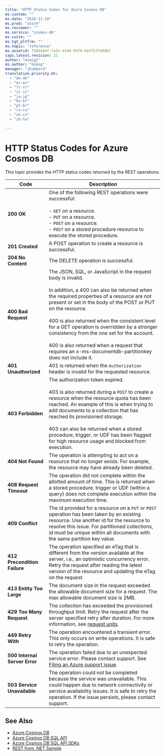 ```yaml
---
title: "HTTP Status Codes for Azure Cosmos DB"
ms.custom: ""
ms.date: "2016-11-18"
ms.prod: "azure"
ms.reviewer: ""
ms.service: "cosmos-db"
ms.suite: ""
ms.tgt_pltfrm: ""
ms.topic: "reference"
ms.assetid: 7104e4ef-fa51-4194-93f0-bb5f53fe9d61
caps.latest.revision: 21
author: "mimig1"
ms.author: "mimig"
manager: "jhubbard"
translation.priority.mt: 
  - "de-de"
  - "es-es"
  - "fr-fr"
  - "it-it"
  - "ja-jp"
  - "ko-kr"
  - "pt-br"
  - "ru-ru"
  - "zh-cn"
  - "zh-tw"
 
---
```


# HTTP Status Codes for Azure Cosmos DB
This topic provides the HTTP status codes returned by the REST operations.  
  
|**Code**|**Description**|  
|-|-|  
|**200 OK**|One of the following REST operations were successful:<br /><br /> -   `GET` on a resource.<br />-   `PUT` on a resource.<br />-   `POST` on a resource.<br />-   `POST` on a stored procedure resource to execute the stored procedure.|  
|**201 Created**|A POST operation to create a resource is successful.|  
|**204 No Content**|The DELETE operation is successful.|  
|**400 Bad Request**|The JSON, SQL, or JavaScript in the request body is invalid.<br /><br /> In addition, a 400 can also be returned when the required properties of a resource are not present or set in the body of the POST or PUT on the resource.<br /><br /> 400 is also returned when the consistent level for a GET operation is overridden by a stronger consistency from the one set for the account.<br /><br /> 400 is also returned when a request that requires an x-ms-documentdb-partitionkey does not include it.|  
|**401 Unauthorized**| 401 is returned when the `Authorization` header is invalid for the requested resource.|  
|**403 Forbidden**|The authorization token expired.<br /><br /> 403 is also returned during a `POST` to create a resource when the resource quota has been reached. An example of this is when trying to add documents to a collection that has reached its provisioned storage.<br /><br /> 403 can also be returned when a stored procedure, trigger, or UDF has been flagged for high resource usage and blocked from execution.|  
|**404 Not Found**|The operation is attempting to act on a resource that no longer exists. For example, the resource may have already been deleted.|  
|**408 Request Timeout**|The operation did not complete within the allotted amount of time. This is returned when a stored procedure, trigger or UDF (within a query) does not complete execution within the maximum execution time.|  
|**409 Conflict**|The id provided for a resource on a `PUT` or `POST` operation has been taken by an existing resource. Use another id for the resource to resolve this issue. For partitioned collections, id must be unique within all documents with the same partition key value.|  
|**412 Precondition Failure**|The operation specified an eTag that is different from the version available at the server, i.e., an optimistic concurrency error. Retry the request after reading the latest version of the resource and updating the eTag on the request.|  
|**413 Entity Too Large**|The document size in the request exceeded the allowable document size for a request. The max allowable document size is 2MB.|  
|**429 Too Many Request**|The collection has exceeded the provisioned throughput limit. Retry the request after the server specified retry after duration. For more information, see [request units](https://docs.microsoft.com/azure/cosmos-db/request-units).|  
|**449 Retry With**|The operation encountered a transient error. This only occurs on write operations. It is safe to retry the operation.|  
|**500 Internal Server Error**|The operation failed due to an unexpected service error. Please contact support. See [Filing an Azure support issue](https://portal.azure.com/?#blade/Microsoft_Azure_Support/HelpAndSupportBlade).|  
|**503 Service Unavailable**|The operation could not be completed because the service was unavailable. This could happen due to network connectivity or service availability issues. It is safe to retry the operation. If the issue persists, please contact support.|  
  
## See Also  
* [Azure Cosmos DB](https://docs.microsoft.com/azure/cosmos-db/introduction) 
* [Azure Cosmos DB SQL API](https://docs.microsoft.com/azure/cosmos-db/sql-api-introduction)   
* [Azure Cosmos DB SQL API SDKs](https://docs.microsoft.com/en-us/azure/cosmos-db/sql-api-sdk-dotnet)    
* [REST from .NET Sample](https://github.com/Azure/azure-documentdb-dotnet/tree/master/samples/rest-from-.net)  

  
  

